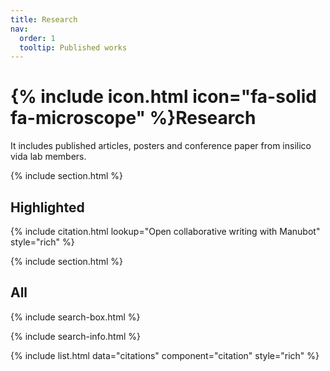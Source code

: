```yaml
---
title: Research
nav:
  order: 1
  tooltip: Published works
---
```


# {% include icon.html icon="fa-solid fa-microscope" %}Research

It includes published articles, posters and conference paper from insilico vida lab members.

{% include section.html %}

## Highlighted

{% include citation.html lookup="Open collaborative writing with Manubot" style="rich" %}

{% include section.html %}

## All

{% include search-box.html %}

{% include search-info.html %}

{% include list.html data="citations" component="citation" style="rich" %}
